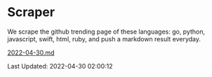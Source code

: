 # Scraper

We scrape the github trending page of these languages: go, python, javascript, swift, html, ruby, and push a markdown result everyday.

[2022-04-30.md](https://github.com/henson/Scraper/blob/master/2022-04-30.md)

Last Updated: 2022-04-30 02:00:12
